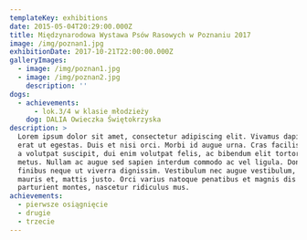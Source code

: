```yaml
---
templateKey: exhibitions
date: 2015-05-04T20:29:00.000Z
title: Międzynarodowa Wystawa Psów Rasowych w Poznaniu 2017
image: /img/poznan1.jpg
exhibitionDate: 2017-10-21T22:00:00.000Z
galleryImages:
  - image: /img/poznan1.jpg
  - image: /img/poznan2.jpg
    description: ''
dogs:
  - achievements:
      - lok.3/4 w klasie młodzieży
    dog: DALIA Owieczka Świętokrzyska
description: >
  Lorem ipsum dolor sit amet, consectetur adipiscing elit. Vivamus dapibus ut
  erat ut egestas. Duis et nisi orci. Morbi id augue urna. Cras facilisis, dolor
  a volutpat suscipit, dui enim volutpat felis, ac bibendum elit tortor eu
  metus. Nullam ac augue sed sapien interdum commodo ac vel ligula. Donec
  finibus neque ut viverra dignissim. Vestibulum nec augue vestibulum, porta
  mauris et, mattis justo. Orci varius natoque penatibus et magnis dis
  parturient montes, nascetur ridiculus mus.
achievements:
  - pierwsze osiągnięcie
  - drugie
  - trzecie
---
```


